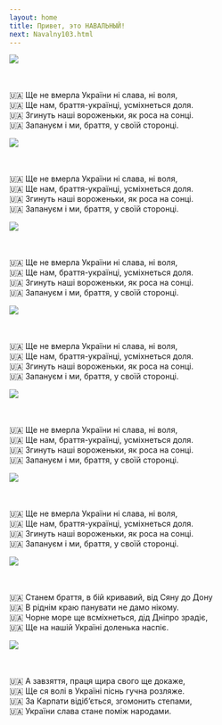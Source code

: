 ```yaml
---
layout: home
title: Привет, это НАВАЛЬНЫЙ!
next: Navalny103.html
---
```


[![](https://shabbat.lamourism.com/Wonderland/Rabbit101.jpg)](https://thepiratecircus.com/Inquisition/indulgentia/oobo101.jpg)

<br/>
<br/>🇺🇦 Ще не вмерла України ні слава, ні воля,
<br/>🇺🇦 Ще нам, браття-українці, усміхнеться доля.
<br/>🇺🇦 Згинуть наші вороженьки, як роса на сонці.
<br/>🇺🇦 Запануєм і ми, браття, у своїй сторонці.

[![](https://thepiratecircus.com/Inquisition/indulgentia/oobo4.jpg)](https://thepiratecircus.com/?debug=🌈)

<br/>
<br/>🇺🇦 Ще не вмерла України ні слава, ні воля,
<br/>🇺🇦 Ще нам, браття-українці, усміхнеться доля.
<br/>🇺🇦 Згинуть наші вороженьки, як роса на сонці.
<br/>🇺🇦 Запануєм і ми, браття, у своїй сторонці.

[![](https://thepiratecircus.com/Inquisition/indulgentia/oobo8.jpg)](https://thepiratecircus.com/?debug=🌈)

<br/>
<br/>🇺🇦 Ще не вмерла України ні слава, ні воля,
<br/>🇺🇦 Ще нам, браття-українці, усміхнеться доля.
<br/>🇺🇦 Згинуть наші вороженьки, як роса на сонці.
<br/>🇺🇦 Запануєм і ми, браття, у своїй сторонці.

[![](https://thepiratecircus.com/Inquisition/indulgentia/oobo16.jpg)](https://thepiratecircus.com/?debug=🌈)

<br/>
<br/>🇺🇦 Ще не вмерла України ні слава, ні воля,
<br/>🇺🇦 Ще нам, браття-українці, усміхнеться доля.
<br/>🇺🇦 Згинуть наші вороженьки, як роса на сонці.
<br/>🇺🇦 Запануєм і ми, браття, у своїй сторонці.

[![](https://thepiratecircus.com/Inquisition/indulgentia/oobo32.jpg)](https://thepiratecircus.com/?debug=🌈)

<br/>
<br/>🇺🇦 Ще не вмерла України ні слава, ні воля,
<br/>🇺🇦 Ще нам, браття-українці, усміхнеться доля.
<br/>🇺🇦 Згинуть наші вороженьки, як роса на сонці.
<br/>🇺🇦 Запануєм і ми, браття, у своїй сторонці.

[![](https://thepiratecircus.com/Inquisition/indulgentia/oobo64.jpg)](https://thepiratecircus.com/?debug=🌈)

<br/>
<br/>🇺🇦 Ще не вмерла України ні слава, ні воля,
<br/>🇺🇦 Ще нам, браття-українці, усміхнеться доля.
<br/>🇺🇦 Згинуть наші вороженьки, як роса на сонці.
<br/>🇺🇦 Запануєм і ми, браття, у своїй сторонці.

[![](https://thepiratecircus.com/Inquisition/indulgentia/oobo128.jpg)](https://thepiratecircus.com/?debug=🌈)

<br/>
<br/>🇺🇦 Станем браття, в бій кривавий, від Сяну до Дону
<br/>🇺🇦 В ріднім краю панувати не дамо нікому.
<br/>🇺🇦 Чорне море ще всміхнеться, дід Дніпро зрадіє,
<br/>🇺🇦 Ще на нашій Україні доленька наспіє.

[![](https://thepiratecircus.com/Inquisition/indulgentia/oobo10.jpg)](https://thepiratecircus.com/?debug=🌈)

<br/>
<br/>🇺🇦 А завзяття, праця щира свого ще докаже,
<br/>🇺🇦 Ще ся волі в Україні піснь гучна розляже.
<br/>🇺🇦 За Карпати відіб’ється, згомонить степами,
<br/>🇺🇦 України слава стане поміж народами.
